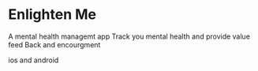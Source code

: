 # Enlighten Me

 A mental health managemt app
 Track you mental health and provide value feed           Back and encourgment 

ios and android 
